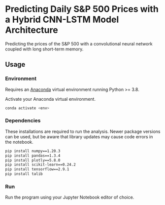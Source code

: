 # Predicting Daily S&P 500 Prices with a Hybrid CNN-LSTM Model Architecture
Predicting the prices of the S&amp;P 500 with a convolutional neural network coupled with long short-term memory.

## Usage

### Environment

Requires an [Anaconda](https://www.anaconda.com/products/distribution) virtual environment running Python >= 3.8.

Activate your Anaconda virtual environment.
```sh
conda activate <env>
```

### Dependencies

These installations are required to run the analysis. Newer package versions can be used, but be aware that library updates may cause code errors in the notebook.

```sh
pip install numpy==1.20.3
pip install pandas==1.3.4
pip install plotly==5.8.0
pip install scikit-learn==0.24.2
pip install tensorflow==2.9.1
pip install talib
```

### Run

Run the program using your Jupyter Notebook editor of choice.
